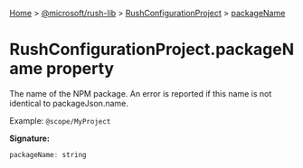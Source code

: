 [Home](./index) &gt; [@microsoft/rush-lib](./rush-lib.md) &gt; [RushConfigurationProject](./rush-lib.rushconfigurationproject.md) &gt; [packageName](./rush-lib.rushconfigurationproject.packagename.md)

# RushConfigurationProject.packageName property

The name of the NPM package. An error is reported if this name is not identical to packageJson.name.

Example: `@scope/MyProject`

**Signature:**
```javascript
packageName: string
```
